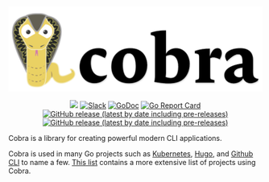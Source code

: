 <p align="center">
  <a title="cobra.dev" href="https://cobra.dev/"><img width="550px" src="site/static/images/logo.png"/></a>
</p>

<p align="center">
  <a title="Site" href="https://cobra.dev/"><img src="https://img.shields.io/website.svg?label=cobra.dev&longCache=true&style=flat-square&url=http%3A%2F%2Fcobra.dev%2Findex.html"></a><!--
  -->
  <a title="Slack" href="https://gophers.slack.com/archives/CD3LP1199"><img alt="Slack" src="https://img.shields.io/badge/Slack-cobra-brightgreen?longCache=true&label=slack&logo=slack&logoColor=fff"></a><!--
  -->
  <a title="GoDoc" href="https://godoc.org/github.com/spf13/cobra"><img alt="GoDoc" src="https://godoc.org/github.com/spf13/cobra?status.svg"></a><!--
  -->
  <a title="Go Report Card" href="https://goreportcard.com/report/github.com/spf13/cobra"><img alt="Go Report Card" src="https://goreportcard.com/badge/github.com/spf13/cobra"></a><!--
  -->
  <a title="Continuous Integration" href="https://github.com/spf13/cobra/actions/workflows/test.yml"><img alt="GitHub release (latest by date including pre-releases)" src="https://img.shields.io/github/actions/workflow/status/spf13/cobra/test.yml?branch=main&longCache=true&label=Test&logo=github%20actions&logoColor=fff"></a><!--
  -->
  <a title="Releases" href="https://github.com/spf13/cobra/releases"><img alt="GitHub release (latest by date including pre-releases)" src="https://img.shields.io/github/v/release/spf13/cobra?include_prereleases&longCache=true&label=Releases&logo=github&color=informational"></a><!--
  -->
</p>

Cobra is a library for creating powerful modern CLI applications.

Cobra is used in many Go projects such as [Kubernetes](http://kubernetes.io/),
[Hugo](https://gohugo.io), and [Github CLI](https://github.com/cli/cli) to
name a few. [This list](./site/content/projects_using_cobra.md) contains a more extensive list of projects using Cobra.
